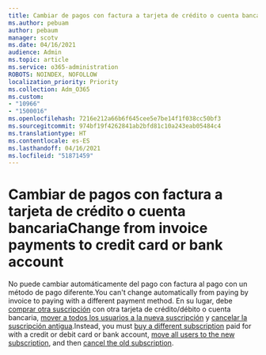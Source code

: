 ```yaml
---
title: Cambiar de pagos con factura a tarjeta de crédito o cuenta bancaria
ms.author: pebuam
author: pebaum
manager: scotv
ms.date: 04/16/2021
audience: Admin
ms.topic: article
ms.service: o365-administration
ROBOTS: NOINDEX, NOFOLLOW
localization_priority: Priority
ms.collection: Adm_O365
ms.custom:
- "10966"
- "1500016"
ms.openlocfilehash: 7216e212a66b6f645cee5e7be14f1f038cc50bf3
ms.sourcegitcommit: 974bf19f4262841ab2bfd81c10a243eab05484c4
ms.translationtype: HT
ms.contentlocale: es-ES
ms.lasthandoff: 04/16/2021
ms.locfileid: "51871459"
---
```

# <a name="change-from-invoice-payments-to-credit-card-or-bank-account"></a><span data-ttu-id="db2d6-102">Cambiar de pagos con factura a tarjeta de crédito o cuenta bancaria</span><span class="sxs-lookup"><span data-stu-id="db2d6-102">Change from invoice payments to credit card or bank account</span></span>

<span data-ttu-id="db2d6-103">No puede cambiar automáticamente del pago con factura al pago con un método de pago diferente.</span><span class="sxs-lookup"><span data-stu-id="db2d6-103">You can't change automatically from paying by invoice to paying with a different payment method.</span></span> <span data-ttu-id="db2d6-104">En su lugar, debe [comprar otra suscripción](https://docs.microsoft.com/microsoft-365/commerce/try-or-buy-microsoft-365#buy-a-different-subscription) con otra tarjeta de crédito/débito o cuenta bancaria, [mover a todos los usuarios a la nueva suscripción](https://docs.microsoft.com/microsoft-365/commerce/subscriptions/move-users-different-subscription) y [cancelar la suscripción antigua](https://docs.microsoft.com/microsoft-365/commerce/subscriptions/cancel-your-subscription).</span><span class="sxs-lookup"><span data-stu-id="db2d6-104">Instead, you must [buy a different subscription](https://docs.microsoft.com/microsoft-365/commerce/try-or-buy-microsoft-365#buy-a-different-subscription) paid for with a credit or debit card or bank account, [move all users to the new subscription](https://docs.microsoft.com/microsoft-365/commerce/subscriptions/move-users-different-subscription), and then [cancel the old subscription](https://docs.microsoft.com/microsoft-365/commerce/subscriptions/cancel-your-subscription).</span></span> 